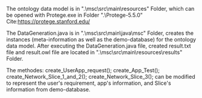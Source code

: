 The ontology data model is in ".\msc\src\main\resources" Folder, which can be opened with Protege.exe in Folder ".\Protege-5.5.0" Cite:https://protege.stanford.edu/

The DataGeneration.java is in ".\msc\src\main\java\msc" Folder, creates the instances (meta-information as well as the demo-database) for the ontology data model. 
After executing the DataGeneration.java file, created result.txt file and result.owl file are located in ".\msc\src\main\resources\results" Folder.

The methodes:
		create_UserApp_request();
		create_App_Test();
		create_Network_Slice_1_and_2();
		create_Network_Slice_3();
can be modified to represent the user's requirement, app's information, and Slice's information from demo-database.


